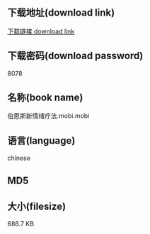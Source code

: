 ## 下载地址(download link)
[下载链接 download link](https://tutu365.netlify.app/?s=%E4%BC%AF%E6%81%A9%E6%96%AF%E6%96%B0%E6%83%85%E7%BB%AA%E7%96%97%E6%B3%95.mobi)

## 下载密码(download password)
8078

## 名称(book name)
伯恩斯新情绪疗法.mobi.mobi

## 语言(language)
chinese

## MD5


## 大小(filesize)
686.7 KB
